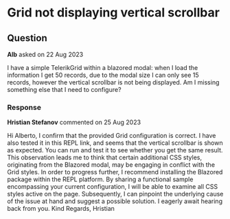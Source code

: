 # Grid not displaying vertical scrollbar

## Question

**Alb** asked on 22 Aug 2023

I have a simple TelerikGrid within a blazored modal: <TelerikGrid Data="this.Model" Height="400px"> <GridColumns> <GridColumn Field="Id" Width="30px" Title="Id" /> <GridColumn Field="Name" Title="Name" /> <GridColumn Field="RoleId" Width="30px" Title="SRRid" /> </GridColumns> </TelerikGrid> when I load the information I get 50 records, due to the modal size I can only see 15 records, however the vertical scrollbar is not being displayed. Am I missing something else that I need to configure?

### Response

**Hristian Stefanov** commented on 25 Aug 2023

Hi Alberto, I confirm that the provided Grid configuration is correct. I have also tested it in this REPL link, and seems that the vertical scrollbar is shown as expected. You can run and test it to see whether you get the same result. This observation leads me to think that certain additional CSS styles, originating from the Blazored modal, may be engaging in conflict with the Grid styles. In order to progress further, I recommend installing the Blazored package within the REPL platform. By sharing a functional sample encompassing your current configuration, I will be able to examine all CSS styles active on the page. Subsequently, I can pinpoint the underlying cause of the issue at hand and suggest a possible solution. I eagerly await hearing back from you. Kind Regards, Hristian
